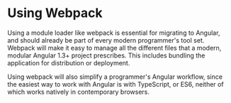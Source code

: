 # Using Webpack

Using a module loader like webpack is essential for migrating to Angular, and
should already be part of every modern programmer's tool set.  Webpack will make
it easy to manage all the different files that a modern, modular Angular 1.3+
project prescribes.  This includes bundling the application for distribution or
deployment.

Using webpack will also simplify a programmer's Angular workflow, since the
easiest way to work with Angular is with TypeScript, or ES6, neither of which
works natively in contemporary browsers.
